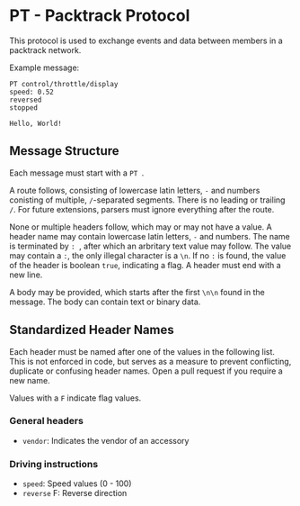 # PT - Packtrack Protocol
This protocol is used to exchange events and data between members in a packtrack network.

Example message:
```
PT control/throttle/display
speed: 0.52
reversed
stopped

Hello, World!
```

## Message Structure
Each message must start with a `PT `.

A route follows, consisting of lowercase latin letters, `-` and numbers conisting of multiple, `/`-separated segments.
There is no leading or trailing `/`.
For future extensions, parsers must ignore everything after the route.

None or multiple headers follow, which may or may not have a value.
A header name may contain lowercase latin letters, `-` and numbers.
The name is terminated by `: `, after which an arbritary text value may follow.
The value may contain a `:`, the only illegal character is a `\n`.
If no `:` is found, the value of the header is boolean `true`, indicating a flag.
A header must end with a new line.

A body may be provided, which starts after the first `\n\n` found in the message.
The body can contain text or binary data.

## Standardized Header Names
Each header must be named after one of the values in the following list.
This is not enforced in code, but serves as a measure to prevent conflicting, duplicate or confusing header names.
Open a pull request if you require a new name.

Values with a `F` indicate flag values.

### General headers
- `vendor`: Indicates the vendor of an accessory

### Driving instructions
- `speed`: Speed values (0 - 100)
- `reverse` F: Reverse direction
